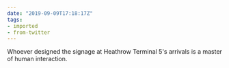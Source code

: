 ```yaml
---
date: "2019-09-09T17:18:17Z"
tags:
- imported
- from-twitter
---
```

Whoever designed the signage at Heathrow Terminal 5's arrivals is a master of human interaction.
